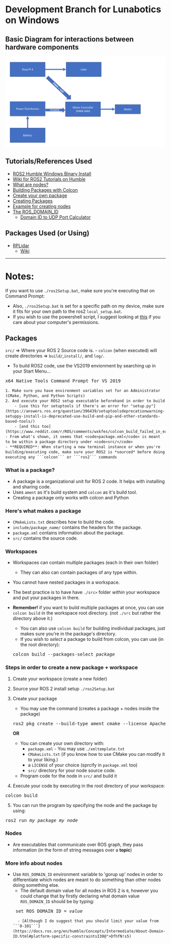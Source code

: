 # Development Branch for Lunabotics on Windows

## Basic Diagram for interactions between hardware components
![Diagram](./images/Diagram.png)

## Tutorials/References Used
- [ROS2 Humble Windows Binary Install](https://docs.ros.org/en/humble/Installation/Windows-Install-Binary.html)
- [Wiki for ROS2 Tutorials on Humble](https://docs.ros.org/en/humble/Tutorials.html)
- [What are nodes?](https://docs.ros.org/en/humble/Tutorials/Beginner-CLI-Tools/Understanding-ROS2-Nodes/Understanding-ROS2-Nodes.html)
- [Building Packages with Colcon](https://docs.ros.org/en/humble/Tutorials/Beginner-Client-Libraries/Colcon-Tutorial.html)
- [Create your own package](https://www.ros.org/reps/rep-0140.html)
- [Creating Packages](https://docs.ros.org/en/humble/Tutorials/Beginner-Client-Libraries/Colcon-Tutorial.html)
- [Example for creating nodes](https://github.com/ros2/demos/tree/humble/demo_nodes_cpp)
- [The ROS_DOMAIN_ID](https://docs.ros.org/en/humble/Concepts/Intermediate/About-Domain-ID.html)
    - [Domain ID to UDP Port Calculator](https://docs.ros.org/en/humble/Concepts/Intermediate/About-Domain-ID.html#domain-id-to-udp-port-calculator)


## Packages Used (or Using)
- [RPLidar](https://wiki.ros.org/rplidar)
    - [Wiki](https://github.com/robopeak/rplidar_ros/wiki)

---
# Notes:

If you want to use <code>./ros2Setup.bat</code>, make sure you're executing that on Command Prompt:
* Also, <code>./ros2Setup.bat</code> is set for a specific path on my device, make sure it fits for your own path to the ros2 <code>local_setup.bat</code>.
* If you wish to use the powershell script, I suggest looking at [this](https:\go.microsoft.com\fwlink\?LinkID=135170) if you care about your computer's permissions.

## Packages
<code>src/</code> => Where your ROS 2 Source code is.
    - ```colcon``` (when executed) will create directories => <code>build/</code>,<code>install/</code>, and <code>log/</code>.
- To build ROS2 code, use the VS2019 envionment by searching up in your Start Menu...
<pre>x64 Native Tools Command Prompt for VS 2019</pre>
    1. Make sure you have environment variables set for an Administrator (CMake, Python, and Python Scripts)
    2. And execute your ROS2 setup executable beforehand in order to build
        - [use this for setuptools if there's an error for "setup.py"](https://answers.ros.org/question/396439/setuptoolsdeprecationwarning-setuppy-install-is-deprecated-use-build-and-pip-and-other-standards-based-tools/)
        - [and this too](https://www.reddit.com/r/ROS/comments/wxkfes/colcon_build_failed_in_example_failed_examples/)
    - From what's shown, it seems that <code>package.xml</code> is meant to be within a package directory under <code>src/</code>
    - **REQUIRED**: When starting a new terminal instance or when you're building/executing code, make sure your ROS2 is *sourced* before doing executing any ```colcon``` or ```ros2``` commands
### What is a package?
- A package is a organizational unit for ROS 2 code. It helps with installing and sharing code.
- Uses <code>ament</code> as it's build system and <code>colcon</code> as it's build tool.
- Creating a package only works with colcon and Python

### Here's what makes a package
- <code>CMakeLists.txt</code> describes how to build the code.
- <code>include/<i>package_name/</i></code> contains the headers for the package.
- <code>package.xml</code> contains information about the package.
- <code>src/</code> contains the source code.

### Workspaces
- Workspaces can contain multiple packages (each in their own folder)
    - They can also can contain packages of any type within.
- You cannot have nested packages in a workspace.
- The best practice is to have have <code>./src></code> folder <i>within</i> your workspace and put your packages in there.

- <b>Remember!</b> if you want to build multiple packages at once, you can use <code>colcon build</code> in the workspace root directory. (not <code>./src</code> but rather the directory above it.)
    - You can also use <code>colcon build</code> for building invdividual packages, just makes sure you're in the package's directory.
    - If you wish to <i>select</i> a package to build from colcon, you can use (in the root directory):
    <pre>colcon build --packages-select <i>package</i></pre>

### Steps in order to create a new package + workspace
1. Create your workspace (create a new folder)
2. Source your ROS 2 install setup <code>./ros2Setup.bat</code>
3. Create your package 
    - You may use the command (creates a package + nodes inside the package)
    <pre>ros2 pkg create --build-type ament_cmake --license Apache-2.0 --node-name my_node my_package</pre>

    **OR**

    - You can create your own directory with:
        - ```package.xml``` - You may use ```./xmltemplate.txt```
        - ```CMakeLists.txt``` (if you know how to use CMake you can modify it to your liking.)
        - a ```LICENSE``` of your choice (sprcify in ```package.xml``` too)
        - ```src/``` directory for your node source code.
    - Program code for the node in ```src/``` and build it
4. Execute your code by executing in the root directory of your workspace:
<pre>colcon build</pre>

5. You can run the program by specifying the node and the package by using:
<pre>ros2 run <i>my_package</i> <i>my_node</i> </pre>

### Nodes
- Are executables that communicate over ROS graph, they pass information (in the form of string messages over a **topic**)
 
### More info about nodes
- Use ```ROS_DOMAIN_ID``` environment variable to 'gorup up' nodes in order to differentiate which nodes are meant to do something than other nodes doing something else.
    - The default domain value for all nodes in ROS 2 is ```0```, however you could change that by firstly declaring what domain value ```ROS_DOMAIN_ID``` should be by typing:
    <pre> set ROS_DOMAIN_ID = <i>value</i></pre>
        - [Although I do suggest that you should limit your value from ```0-101```](https://docs.ros.org/en/humble/Concepts/Intermediate/About-Domain-ID.html#platform-specific-constraintsI30@">DfhfN!s5)
